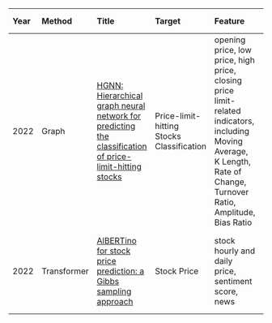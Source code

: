 Year|Method|Title|Target|Feature|Data Set|Time Span|Evaluation|
|:--|:---- |:----|:-----|:------|:-------|:--------|:---------|
2022 |Graph |[HGNN: Hierarchical graph neural network for predicting the classification of price-limit-hitting stocks](https://reader.elsevier.com/reader/sd/pii/S0020025522005928?token=2E81E992137CBBFBAADF05A4C2294A0F264FF2D4C00DBA04A5CE07C1CD354213A056A045A47120095A12698B7834D651&originRegion=us-east-1&originCreation=20220830133727) |Price-limit-hitting Stocks Classification |opening price, low price, high price, closing price limit-related indicators, including Moving Average, K Length, Rate of Change, Turnover Ratio, Amplitude, Bias Ratio |SSE, SZSE |2018-2019 |ACC, F1, ARR
2022 |Transformer |[AlBERTino for stock price prediction: a Gibbs sampling approach](https://reader.elsevier.com/reader/sd/pii/S002002552200264X?token=77C016CF45B014DA693BFDBFC584B2F09A9B3F01557CC39E233E0E889D44CBB282ACF92A56F0D38700461FAE1226F430&originRegion=us-east-1&originCreation=20220830133825) |Stock Price |stock hourly and daily price, sentiment score, news |FinancialPhrasebank, EssilorLuxottica, Intesa SanPaolo, UnipolSai |2012 - 2018 (tweets), 2018 - 2022 (stock) |sentiment score: Accuracy, Precision, Recall and F1 stock: error, Variation
